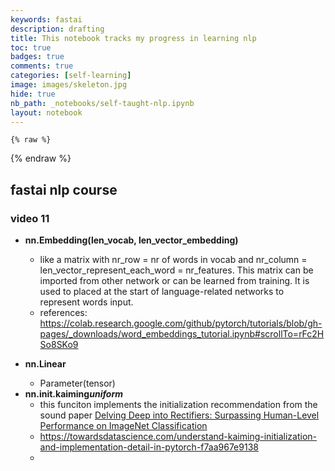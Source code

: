 ```yaml
---
keywords: fastai
description: drafting
title: This notebook tracks my progress in learning nlp 
toc: true 
badges: true
comments: true
categories: [self-learning]
image: images/skeleton.jpg
hide: true
nb_path: _notebooks/self-taught-nlp.ipynb
layout: notebook
---
```


<!--
#################################################
### THIS FILE WAS AUTOGENERATED! DO NOT EDIT! ###
#################################################
# file to edit: _notebooks/self-taught-nlp.ipynb
-->

<div class="container" id="notebook-container">
        
    {% raw %}
    
<div class="cell border-box-sizing code_cell rendered">

</div>
    {% endraw %}

<div class="cell border-box-sizing text_cell rendered"><div class="inner_cell">
<div class="text_cell_render border-box-sizing rendered_html">
<h2 id="fastai-nlp-course">fastai nlp course<a class="anchor-link" href="#fastai-nlp-course"> </a></h2>
</div>
</div>
</div>
<div class="cell border-box-sizing text_cell rendered"><div class="inner_cell">
<div class="text_cell_render border-box-sizing rendered_html">
<h3 id="video-11">video 11<a class="anchor-link" href="#video-11"> </a></h3>
</div>
</div>
</div>
<div class="cell border-box-sizing text_cell rendered"><div class="inner_cell">
<div class="text_cell_render border-box-sizing rendered_html">
<ul>
<li><p><strong>nn.Embedding(len_vocab, len_vector_embedding)</strong></p>
<ul>
<li>like a matrix with nr_row = nr of words in vocab and nr_column = len_vector_represent_each_word = nr_features. This matrix can be imported from other network or can be learned from training. It is used to placed at the start of language-related networks to represent words input. </li>
<li>references: <a href="https://colab.research.google.com/github/pytorch/tutorials/blob/gh-pages/_downloads/word_embeddings_tutorial.ipynb#scrollTo=rFc2HSo8SKo9">https://colab.research.google.com/github/pytorch/tutorials/blob/gh-pages/_downloads/word_embeddings_tutorial.ipynb#scrollTo=rFc2HSo8SKo9</a></li>
</ul>
</li>
<li><p><strong>nn.Linear</strong></p>
<ul>
<li>Parameter(tensor)</li>
</ul>
</li>
<li><strong>nn.init.kaiming<em>uniform</em></strong><ul>
<li>this funciton implements the initialization recommendation from the sound paper <a href="https://arxiv.org/abs/1502.01852">Delving Deep into Rectifiers: Surpassing Human-Level Performance on ImageNet Classification</a></li>
<li><a href="https://towardsdatascience.com/understand-kaiming-initialization-and-implementation-detail-in-pytorch-f7aa967e9138">https://towardsdatascience.com/understand-kaiming-initialization-and-implementation-detail-in-pytorch-f7aa967e9138</a></li>
<li></li>
</ul>
</li>
</ul>

</div>
</div>
</div>
</div>
 

